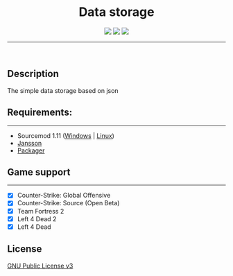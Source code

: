 <h1 align="center">Data storage</h1>
<p align="center">
    <img src="https://app.travis-ci.com/rej-clown/storage.svg?branch=main" />
    <a href="#requirements"><img src="https://img.shields.io/badge/sourcemod-v.1.11-blue" /></a>
    <a href="https://discord.gg/cFZ97Mzrjy" target="_blank"><img src="https://img.shields.io/discord/494942123548868609" /></a>
    <!-- <img src="https://img.shields.io/github/downloads/rej-clown/storage/total" /> -->
</p>

___
<br>

## Description
The simple data storage based on json

## Requirements:
-------------
- Sourcemod 1.11 ([Windows](http://sourcemod.net/latest.php?os=windows&version=1.11) | [Linux](http://sourcemod.net/latest.php?os=linux&version=1.11))
- [Jansson](https://github.com/rej-clown/sm-jansson/releases)
- [Packager](https://github.com/rej-clown/packager)

## Game support
---------
- [x] Counter-Strike: Global Offensive
- [x] Counter-Strike: Source (Open Beta)
- [x] Team Fortress 2
- [x] Left 4 Dead 2
- [x] Left 4 Dead

## License
[GNU Public License v3](https://github.com/rej-clown/storage/blob/main/LICENSE)
